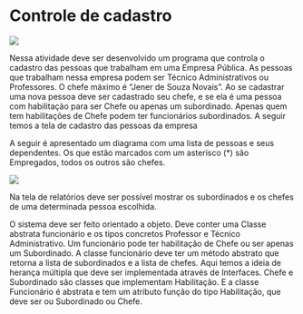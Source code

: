 <h1>Controle de cadastro</h1>

<img src="https://cdn.discordapp.com/attachments/766798638139179031/1081993109501644831/cadastroGif.gif"/>

<p>Nessa atividade deve ser desenvolvido um programa que
controla o cadastro das pessoas que trabalham em uma Empresa Pública.
As pessoas que trabalham nessa empresa podem ser Técnico
Administrativos ou Professores. O chefe máximo é “Jener de Souza
Novais”. Ao se cadastrar uma nova pessoa deve ser cadastrado seu chefe,
e se ela é uma pessoa com habilitação para ser Chefe ou apenas um
subordinado. Apenas quem tem habilitações de Chefe podem ter
funcionários subordinados. A seguir temos a tela de cadastro das pessoas
da empresa</p>

<p>A seguir é apresentado um diagrama com uma lista de pessoas e seus
dependentes. Os que estão marcados com um asterisco (*) são Empregados,
todos os outros são chefes.</p>

<img src="https://cdn.discordapp.com/attachments/766798638139179031/1081994692981424299/Screenshot_2.png"/>

<p>Na tela de relatórios deve ser possível mostrar os subordinados e os chefes de
uma determinada pessoa escolhida.</p>

<p>O sistema deve ser feito orientado a objeto. Deve conter uma Classe abstrata
funcionário e os tipos concretos Professor e Técnico Administrativo. Um
funcionário pode ter habilitação de Chefe ou ser apenas um Subordinado. A
classe funcionário deve ter um método abstrato que retorna a lista de
subordinados e a lista de chefes. Aqui temos a ideia de herança múltipla que
deve ser implementada através de Interfaces. Chefe e Subordinado são
classes que implementam Habilitação. E a classe Funcionário é abstrata e tem
um atributo função do tipo Habilitação, que deve ser ou Subordinado ou
Chefe.</p>
